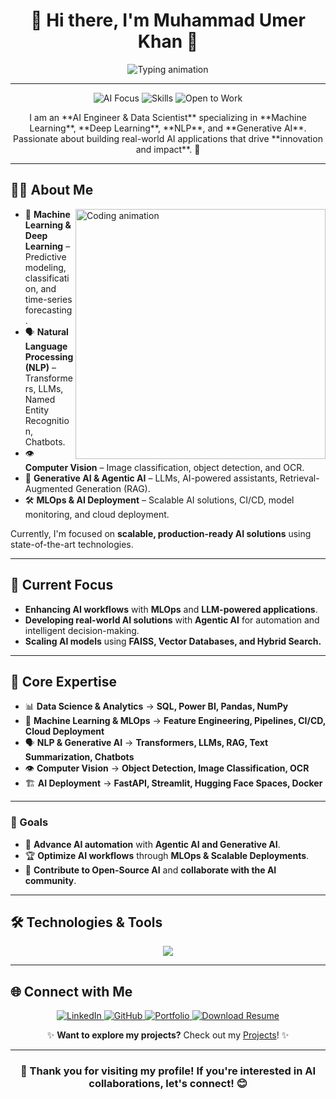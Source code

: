 <!--- MuhammadUmerKhan/MuhammadUmerKhan is a special repository because its `README.md` (this file) appears on your GitHub profile. --->

<h1 align="center">🚀 Hi there, I'm Muhammad Umer Khan 👋</h1>

<div align="center">
  <img src="https://readme-typing-svg.herokuapp.com?font=Fira+Code&size=28&duration=3000&pause=500&color=00CFFF&center=true&vCenter=true&width=900&height=50&lines=AI+Engineer+%7C+ML+%7C+NLP+%7C+MLOps;Exploring+Gen/Agentic+AI+%7C+LLMs+%7C+Computer+Vision;Building+Scalable+AI+Solutions;Passionate+Problem+Solver!" alt="Typing animation"/>
</div>

---

<p align="center">
  <img src="https://img.shields.io/badge/Focus-Artificial%20Intelligence-brightgreen" alt="AI Focus">
  <img src="https://img.shields.io/badge/Skills-Python%20%7C%20ML%20%7C%20DL%20%7C%20NLP%20%7C%20MLOps-blue" alt="Skills">
  <img src="https://img.shields.io/badge/Status-Open%20to%20Work-success" alt="Open to Work">
</p>

<p align="center">I am an **AI Engineer & Data Scientist** specializing in **Machine Learning**, **Deep Learning**, **NLP**, and **Generative AI**. Passionate about building real-world AI applications that drive **innovation and impact**. 🚀</p>

---

## 👨‍💻 About Me

<img align="right" alt="Coding animation" width="400" src="https://media.giphy.com/media/qgQUggAC3Pfv687qPC/giphy.gif">

- 🤖 **Machine Learning & Deep Learning** – Predictive modeling, classification, and time-series forecasting.
- 🗣️ **Natural Language Processing (NLP)** – Transformers, LLMs, Named Entity Recognition, Chatbots.
- 👁️ **Computer Vision** – Image classification, object detection, and OCR.
- 🎨 **Generative AI & Agentic AI** – LLMs, AI-powered assistants, Retrieval-Augmented Generation (RAG).
- 🛠️ **MLOps & AI Deployment** – Scalable AI solutions, CI/CD, model monitoring, and cloud deployment.

Currently, I'm focused on **scalable, production-ready AI solutions** using state-of-the-art technologies. 

---

## 🚀 Current Focus
- **Enhancing AI workflows** with **MLOps** and **LLM-powered applications**.
- **Developing real-world AI solutions** with **Agentic AI** for automation and intelligent decision-making.
- **Scaling AI models** using **FAISS, Vector Databases, and Hybrid Search.**

---

## 🧠 Core Expertise

- 📊 **Data Science & Analytics** → **SQL, Power BI, Pandas, NumPy**
- 🤖 **Machine Learning & MLOps** → **Feature Engineering, Pipelines, CI/CD, Cloud Deployment**
- 🗣️ **NLP & Generative AI** → **Transformers, LLMs, RAG, Text Summarization, Chatbots**
- 👁️ **Computer Vision** → **Object Detection, Image Classification, OCR**
- 🏗️ **AI Deployment** → **FastAPI, Streamlit, Hugging Face Spaces, Docker**

---
### 🎯 Goals
- 🚀 **Advance AI automation** with **Agentic AI and Generative AI**.
- 🏆 **Optimize AI workflows** through **MLOps & Scalable Deployments**.
- 🤝 **Contribute to Open-Source AI** and **collaborate with the AI community**.

---

## 🛠 Technologies & Tools

<p align="center">
  <img src="https://skillicons.dev/icons?i=python,tensorflow,pytorch,fastapi,sql,docker,git,github,vscode,jupyter,aws" />
</p>

---

## 🌐 Connect with Me

<p align="center">
  <a href="https://www.linkedin.com/in/muhammad-umer-khan-61729b260/" target="_blank">
    <img src="https://img.shields.io/badge/LinkedIn-0077B5?style=for-the-badge&logo=linkedin&logoColor=white" alt="LinkedIn"/>
  </a>
  <a href="https://github.com/MuhammadUmerKhan" target="_blank">
    <img src="https://img.shields.io/badge/GitHub-181717?style=for-the-badge&logo=github&logoColor=white" alt="GitHub"/>
  </a>
  <a href="https://portfolio-sigma-mocha-67.vercel.app/" target="_blank">
    <img src="https://img.shields.io/badge/Portfolio-1f2937?style=for-the-badge&logo=google-chrome&logoColor=white" alt="Portfolio"/>
  </a>
  <a href="https://drive.google.com/uc?export=download&id=1RUFe-fUjDtKaUYb8wNSE5jC4OcXIDtM6" target="_blank">
    <img src="https://img.shields.io/badge/Download%20Resume-FF5733?style=for-the-badge&logo=adobeacrobatreader&logoColor=white" alt="Download Resume"/>
  </a>
</p>

<p align="center">✨ <strong>Want to explore my projects?</strong> Check out my <a href="https://portfolio-sigma-mocha-67.vercel.app/Projects" target="_blank">Projects</a>! ✨</p>

---

<h3 align="center">🚀 Thank you for visiting my profile! If you're interested in AI collaborations, let's connect! 😊</h3>

